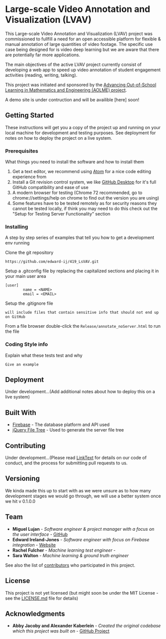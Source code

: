 # **L**arge-scale **V**ideo **A**nnotation and **V**isualization (LVAV)

This Large-scale Video Annotation and Visualization (LVAV) project was commissioned to fullfill a need for an open accessible platform for flexible & manual annotation of large quantities of video footage. The specific use case being designed for is video deep learning but we are aware that there are potentially far more applications. 

The main objectives of the active LVAV project currently consist of developing a web app to speed up video annotation of student engagement activities (reading, writing, talking).

This project was initiated and sponsored by the [Advancing Out-of-School Learning in Mathematics and Engineering (AOLME) project](https://aolme.unm.edu/).

A demo site is under contruction and will be availible [here] soon!

## Getting Started

These instructions will get you a copy of the project up and running on your local machine for development and testing purposes. See deployment for notes on how to deploy the project on a live system.

### Prerequisites

What things you need to install the software and how to install them

1) Get a text editor, we recommend using [Atom](https://atom.io/) for a nice code editing experience from 
2) Install a Git revision control system, we like [GitHub Desktop](https://desktop.github.com/) for it's full GitHub compatibility and ease of use
3) A modern browser for testing (Chrome 72 recommended, go to chrome://settings/help on chrome to find out the version you are using)
4) Some features have to be tested remotely as for security reasons they cannot be tested locally, if think you may need to do this check out the "Setup for Testing Server Functionality" section

### Installing

A step by step series of examples that tell you how to get a development env running

Clone the git repository

```
https://github.com/edward-ij/419_LsVAV.git
```

Setup a .gitconfig file by replacing the capitalized sections and placing it in your main user area

```
[user]
        name = <NAME>
        email = <EMAIL>
```

Setup the .gitignore file

```
will include files that contain sensitive info that should not end up on GitHub
```

From a file browser double-click the `Release/annotate_noServer.html` to run the file

### Coding Style info

Explain what these tests test and why

```
Give an example
```

## Deployment

Under development...(Add additional notes about how to deploy this on a live system)

## Built With

* [Firebase](https://firebase.google.com/) - The database platform and API used
* [jQuery File Tree](https://www.abeautifulsite.net/jquery-file-tree) - Used to generate the server file tree

## Contributing

Under development...(Please read [LinkText](linkURL) for details on our code of conduct, and the process for submitting pull requests to us.

## Versioning

We kinda made this up to start with as we were unsure as to how many development stages we would go through, we will use a better system once we hit v 0.1.0.0

## Team

* **Miguel Lujan** - *Software engineer & project manager with a focus on the user interface* - [GitHub](https://github.com/2Gunz)
* **Edward Ireland-Jones** - *Software engineer with focus on Firebase integration* - [Website](https://edij.co.uk)
* **Rachel Fulcher** - *Machine learning test engineer* - 
* **Sara Walton** - *Machine learning & ground truth engineer*

See also the list of [contributors](https://github.com/your/project/contributors) who participated in this project.

## License

This project is not yet licensed (but might soon be under the MIT License - see the [LICENSE.md](LICENSE.md) file for details)

## Acknowledgments

* **Abby Jacoby and Alexander Kaberlein** - *Created the original codebase which this project was built on* - [GitHub Project](https://github.com/cannoness/ECE419420)
